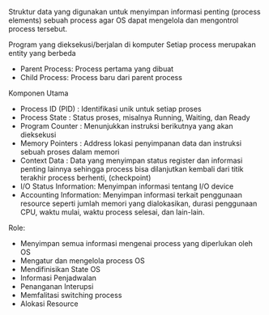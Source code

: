 Struktur data yang digunakan untuk menyimpan informasi penting (process elements) sebuah process agar OS dapat mengelola dan mengontrol process tersebut. 

Program yang dieksekusi/berjalan di komputer
Setiap process merupakan entity yang berbeda
- Parent Process: Process pertama yang dibuat
- Child Process: Process baru dari parent process

Komponen Utama
- Process ID (PID)     : Identifikasi unik untuk setiap proses
- Process State         : Status proses, misalnya Running, Waiting, dan Ready
- Program Counter   : Menunjukkan instruksi berikutnya yang akan dieksekusi
- Memory Pointers   : Address lokasi penyimpanan data dan instruksi sebuah proses dalam memori
- Context Data          : Data yang menyimpan status register dan informasi penting lainnya sehingga process bisa dilanjutkan kembali dari titik terakhir process berhenti, (checkpoint)
- I/O Status Information: Menyimpan informasi tentang I/O device
- Accounting Information: Menyimpan informasi terkait penggunaan resource seperti jumlah memori yang dialokasikan, durasi penggunaan CPU, waktu mulai, waktu process selesai, dan lain-lain.

Role:
- Menyimpan semua informasi mengenai process yang diperlukan oleh OS
- Mengatur dan mengelola process OS
- Mendifinisikan State OS
- Informasi Penjadwalan
- Penanganan Interupsi
- Memfalitasi switching process
- Alokasi Resource

